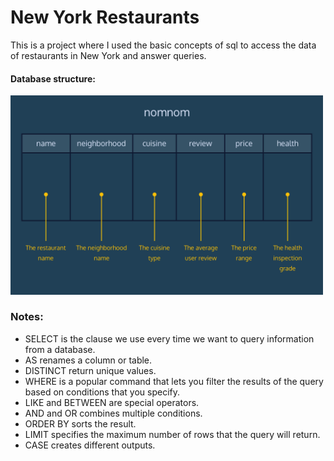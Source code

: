 # New York Restaurants
This is a project where I used the basic concepts of sql to access the data of restaurants in New York and answer queries.

#### Database structure:

<p float="left">
  <img src="https://github.com/aditya-tekale-99/DataBases/blob/main/New%20York%20Restaurants/nomnom.png" width="500" />
</p>

### Notes:
 - SELECT is the clause we use every time we want to query information from a database.
 - AS renames a column or table.
 - DISTINCT return unique values.
 - WHERE is a popular command that lets you filter the results of the query based on conditions that you specify.
 - LIKE and BETWEEN are special operators.
 - AND and OR combines multiple conditions.
 - ORDER BY sorts the result.
 - LIMIT specifies the maximum number of rows that the query will return.
 - CASE creates different outputs.
